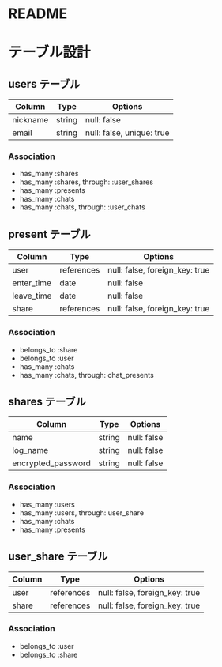 # README

# テーブル設計


## users テーブル

| Column             | Type    | Options                   |
| ------------------ | ------- | ------------------------- |
| nickname           | string  | null: false               |
| email              | string  | null: false, unique: true |


### Association

- has_many :shares
- has_many :shares, through: :user_shares
- has_many :presents
- has_many :chats
- has_many :chats, through: :user_chats

## present テーブル

| Column            | Type        | Options                        |
| ----------------- | ----------- | ------------------------------ |
| user              | references  | null: false, foreign_key: true |
| enter_time        | date        | null: false                    |
| leave_time        | date        | null: false                    |
| share             | references  | null: false, foreign_key: true |

### Association

- belongs_to :share
- belongs_to :user
- has_many :chats
- has_many :chats, through: chat_presents



## shares テーブル

| Column             | Type    | Options     | 
| -------------------| --------| ------------|
| name               | string  | null: false |
| log_name           | string  | null: false |
| encrypted_password | string  | null: false |

### Association


- has_many :users
- has_many :users, through: user_share
- has_many :chats
- has_many :presents

## user_share テーブル

| Column | Type       | Options                        | 
| ------ | -----------| -------------------------------|
| user   | references | null: false, foreign_key: true |
| share  | references | null: false, foreign_key: true |

### Association

- belongs_to :user
- belongs_to :share

